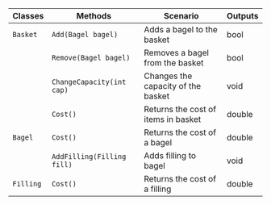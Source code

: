 | Classes   | Methods                    | Scenario                            | Outputs |
|-----------|----------------------------|-------------------------------------|---------|
| `Basket`  | `Add(Bagel bagel)`         | Adds a bagel to the basket          | bool    |
|           | `Remove(Bagel bagel)`      | Removes a bagel from the basket     | bool    |
|           | `ChangeCapacity(int cap)`  | Changes the capacity of the basket  | void    |
|           | `Cost()`                   | Returns the cost of items in basket | double  |
| `Bagel`   | `Cost()`                   | Returns the cost of a bagel         | double  |
|           | `AddFilling(Filling fill)` | Adds filling to bagel               | void    |
| `Filling` | `Cost()`                   | Returns the cost of a filling       | double  |